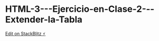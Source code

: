 # HTML-3---Ejercicio-en-Clase-2---Extender-la-Tabla

[Edit on StackBlitz ⚡️](https://stackblitz.com/edit/web-platform-7guylt)